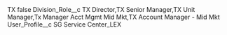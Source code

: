 <?xml version="1.0" encoding="UTF-8"?>
<CustomMetadata xmlns="http://soap.sforce.com/2006/04/metadata" xmlns:xsi="http://www.w3.org/2001/XMLSchema-instance" xmlns:xsd="http://www.w3.org/2001/XMLSchema">
    <label>TX</label>
    <protected>false</protected>
    <values>
        <field>Division_Role__c</field>
        <value xsi:type="xsd:string">TX Director,TX Senior Manager,TX Unit Manager,Tx Manager Acct Mgmt Mid Mkt,TX Account Manager - Mid Mkt</value>
    </values>
    <values>
        <field>User_Profile__c</field>
        <value xsi:type="xsd:string">SG Service Center_LEX</value>
    </values>
</CustomMetadata>
